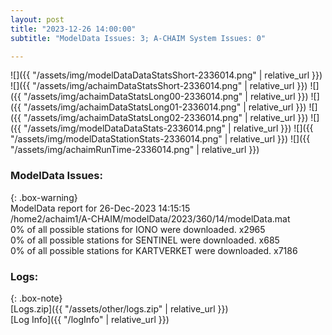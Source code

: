 ```yaml
---
layout: post
title: "2023-12-26 14:00:00"
subtitle: "ModelData Issues: 3; A-CHAIM System Issues: 0"

---
```


![]({{ "/assets/img/modelDataDataStatsShort-2336014.png" | relative_url }})
![]({{ "/assets/img/achaimDataStatsShort-2336014.png" | relative_url }})
![]({{ "/assets/img/achaimDataStatsLong00-2336014.png" | relative_url }})
![]({{ "/assets/img/achaimDataStatsLong01-2336014.png" | relative_url }})
![]({{ "/assets/img/achaimDataStatsLong02-2336014.png" | relative_url }})
![]({{ "/assets/img/modelDataDataStats-2336014.png" | relative_url }})
![]({{ "/assets/img/modelDataStationStats-2336014.png" | relative_url }})
![]({{ "/assets/img/achaimRunTime-2336014.png" | relative_url }})


### ModelData Issues:  
  
{: .box-warning}  
 ModelData report for 26-Dec-2023 14:15:15   
 /home2/achaim1/A-CHAIM/modelData/2023/360/14/modelData.mat   
 0% of all possible stations for IONO were downloaded. x2965   
 0% of all possible stations for SENTINEL were downloaded. x685   
 0% of all possible stations for KARTVERKET were downloaded. x7186   
  


### Logs:  
  
{: .box-note}  
[Logs.zip]({{ "/assets/other/logs.zip" | relative_url }})  
[Log Info]({{ "/logInfo" | relative_url }})  
